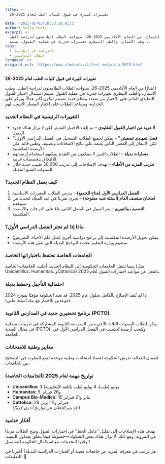 ```yaml
---
title: >-
  تغييرات كبيرة في قبول كليات الطب لعام 2025-26

date: '2025-05-03T10:53:39.817Z'
author: Sofia Conti
excerpt: >-
  اعتبارًا من العام الأكاديمي 2025-26، سيواجه الطلاب الطامحون لدراسة الطب،
  وطب الأسنان، والطب البيطري تغييرات جذرية في عملية القبول. سيتم...
tags:
  - الدراسة في إيطاليا
  - الطلاب الدوليين
language: ar
original_url: 'https://www.studenti.it/test-medicina-2025.html'
---
```

**تغييرات كبيرة في قبول كليات الطب لعام 2025-26**  

اعتبارًا من العام الأكاديمي 2025-26، سيواجه الطلاب الطامحون لدراسة الطب، وطب الأسنان، والطب البيطري تغييرات جذرية في عملية القبول. سيتم استبدال اختبار القبول التقليدي القائم على الاختيار من متعدد بنظام جديد مصمم ليكون أكثر عدلاً، ويركز على الجدارة، ويساعد الطلاب على اختيار المسار الأنسب لهم.  

### **التغييرات الرئيسية في النظام الجديد**  
- **لا مزيد من اختبار القبول التقليدي** – تم إلغاء الاختبار القديم، لكن لا تزال هناك حدود للقبول.  
- **"فصل تمهيدي تصفيتي"** – يمكن لجميع الطلاب التسجيل في الفصل الدراسي الأول، لكن الانتقال إلى الفصل الثاني يعتمد على نتائج الامتحانات وتصنيف وطني قائم على الأرصدة المكتسبة.  
- **مسارات بديلة** – الطلاب الذين لا يتمكنون من التقدم يمكنهم استخدام أرصدتهم للالتحاق بتخصصات قريبة.  
- **تدريب المزيد من الأطباء** – تهدف الإصلاحات إلى تدريب 30,000 طبيب جديد خلال السنوات السبع المقبلة.  

### **كيف يعمل النظام الجديد؟**  
1. **الفصل الدراسي الأول (متاح للجميع)** – يدرس الطلاب المقررات الأساسية.  
2. **امتحان منتصف العام (أسئلة شبه مفتوحة)** – يُجرى تقريبًا في عيد الميلاد لتحديد من سيتقدم.  
3. **التصنيف والتوزيع** – يتم القبول في الفصل الثاني بناءً على الدرجات والأرصدة المكتسبة.  

### **ماذا إذا لم تجتز الفصل الدراسي الأول؟**  
- يمكن تحويل الأرصدة المكتسبة إلى برامج دراسية أخرى (مثل علم الأحياء، التمريض).  
- ستقوم وزارة التعليم بتحديد البرامج البديلة التي تقبل هذه الأرصدة.  

### **الجامعات الخاصة تحتفظ باختباراتها الخاصة**  
بينما تنتقل الجامعات الحكومية إلى النظام الجديد، أعلنت الجامعات الخاصة (مثل Unicamillus، Humanitas، وCattolica) بالفعل عن مواعيد اختبارات القبول لعام 2025.  

### **احتمالية التأجيل وخطط بديلة**  
إذا لم يُنفذ الإصلاح بالكامل بحلول عام 2025، قد تعيد الحكومة مؤقتًا نموذج 2024 (موعدين للاختبار مع بنك أسئلة علني).  

### **برنامج تحضيري جديد في المدارس الثانوية (PCTO)**  
يمكن لطلاب السنوات الثلاث الأخيرة من المدرسة الثانوية المشاركة في تدريبات ميدانية في مجال الصحة (PCTO)، وكسب أرصدة تُحتسب في الفصل الدراسي الأول في الجامعة.  

### **معايير وطنية للامتحانات**  
لضمان العدالة، تدرس الحكومة اعتماد امتحانات وطنية موحدة لمنع التفاوت في التصحيح بين الجامعات.  

### **تواريخ مهمة لعام 2025 (الجامعات الخاصة)**  
- **Unicamillus:** 3 يوليو (طب)، 4 يوليو (طب باللغة الإنجليزية)  
- **Humanitas:** 5 و26 فبراير  
- **Campus Bio-Medico:** 10 يناير و21 فبراير  
- **Cattolica:** 28 فبراير و11 أبريل  
*(قد يتم الإعلان عن تواريخ أخرى قريبًا.)*  

### **أفكار ختامية**  
تهدف هذه الإصلاحات إلى تقليل "عامل الحظ" في اختبارات القبول ومنح الطلاب مزيدًا من المرونة. ومع ذلك، لا تزال هناك بعض الشكوك—خصوصًا فيما يتعلق بجداول التنفيذ. ترقبوا التحديثات مع استكمال الحكومة للتفاصيل!  

هل ترغب في معرفة المزيد عن جامعات معينة أو الخيارات الدراسية البديلة؟ أخبرنا في التعليقات! 🚀
